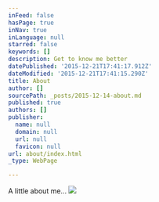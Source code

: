 ```yaml
---
inFeed: false
hasPage: true
inNav: true
inLanguage: null
starred: false
keywords: []
description: Get to know me better
datePublished: '2015-12-21T17:41:17.912Z'
dateModified: '2015-12-21T17:41:15.290Z'
title: About
author: []
sourcePath: _posts/2015-12-14-about.md
published: true
authors: []
publisher:
  name: null
  domain: null
  url: null
  favicon: null
url: about/index.html
_type: WebPage

---
```

A little about me...
![](https://s3-us-west-2.amazonaws.com/the-grid-img/p/e4aa50118f6a7af1f7bee2759691303b06ac4cd3.jpg)
